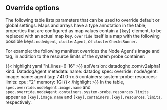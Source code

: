 ## Override options

The following table lists parameters that can be used to override default or global settings. Maps and arrays have a type annotation in the table; properties that are configured as map values contain a `[key]` element, to be replaced with an actual map key. `override` itself is a map with the following possible keys: `nodeAgent`, `clusterAgent`, or `clusterChecksRunner`. 

For example: the following manifest overrides the Node Agent's image and tag, in addition to the resource limits of the system probe container:

{{< highlight yaml "hl_lines=6-16" >}}
apiVersion: datadoghq.com/v2alpha1
kind: DatadogAgent
metadata:
  name: datadog
spec:
  override:
    nodeAgent:
      image:
        name: agent
        tag: 7.41.0-rc.5
      containers:
        system-probe:
          resources:
            limits:
              cpu: "2"
              memory: 1Gi
{{< /highlight >}}
In the table, `spec.override.nodeAgent.image.name` and `spec.override.nodeAgent.containers.system-probe.resources.limits` appear as `[key].image.name` and `[key].containers.[key].resources.limits`, respectively.